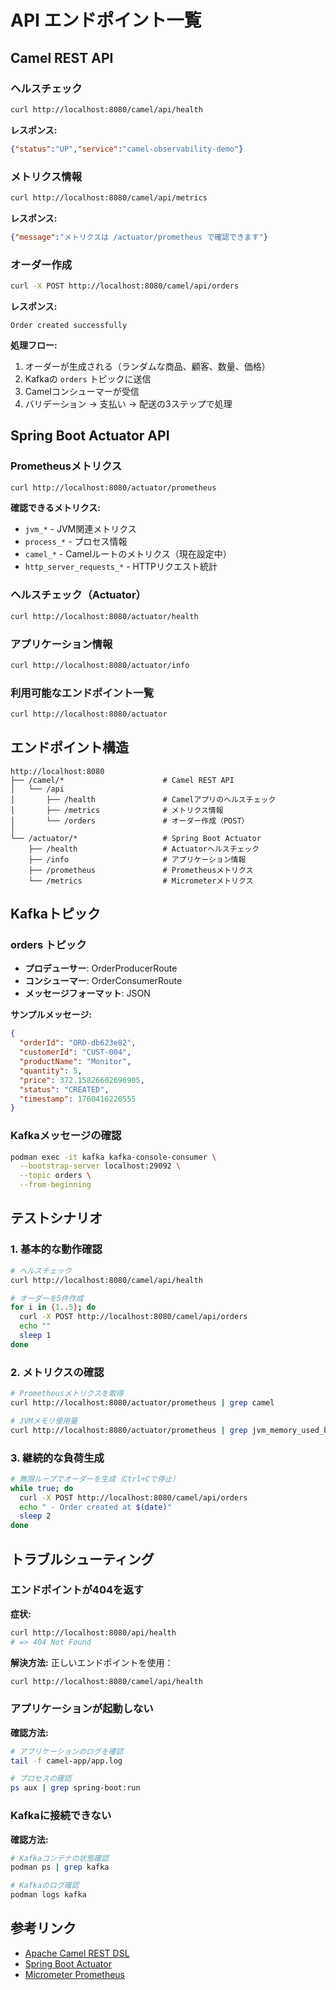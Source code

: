# API エンドポイント一覧

## Camel REST API

### ヘルスチェック
```bash
curl http://localhost:8080/camel/api/health
```

**レスポンス:**
```json
{"status":"UP","service":"camel-observability-demo"}
```

### メトリクス情報
```bash
curl http://localhost:8080/camel/api/metrics
```

**レスポンス:**
```json
{"message":"メトリクスは /actuator/prometheus で確認できます"}
```

### オーダー作成
```bash
curl -X POST http://localhost:8080/camel/api/orders
```

**レスポンス:**
```
Order created successfully
```

**処理フロー:**
1. オーダーが生成される（ランダムな商品、顧客、数量、価格）
2. Kafkaの `orders` トピックに送信
3. Camelコンシューマーが受信
4. バリデーション → 支払い → 配送の3ステップで処理

## Spring Boot Actuator API

### Prometheusメトリクス
```bash
curl http://localhost:8080/actuator/prometheus
```

**確認できるメトリクス:**
- `jvm_*` - JVM関連メトリクス
- `process_*` - プロセス情報
- `camel_*` - Camelルートのメトリクス（現在設定中）
- `http_server_requests_*` - HTTPリクエスト統計

### ヘルスチェック（Actuator）
```bash
curl http://localhost:8080/actuator/health
```

### アプリケーション情報
```bash
curl http://localhost:8080/actuator/info
```

### 利用可能なエンドポイント一覧
```bash
curl http://localhost:8080/actuator
```

## エンドポイント構造

```
http://localhost:8080
├── /camel/*                      # Camel REST API
│   └── /api
│       ├── /health               # Camelアプリのヘルスチェック
│       ├── /metrics              # メトリクス情報
│       └── /orders               # オーダー作成（POST）
│
└── /actuator/*                   # Spring Boot Actuator
    ├── /health                   # Actuatorヘルスチェック
    ├── /info                     # アプリケーション情報
    ├── /prometheus               # Prometheusメトリクス
    └── /metrics                  # Micrometerメトリクス
```

## Kafkaトピック

### orders トピック
- **プロデューサー**: OrderProducerRoute
- **コンシューマー**: OrderConsumerRoute
- **メッセージフォーマット**: JSON

**サンプルメッセージ:**
```json
{
  "orderId": "ORD-db623e82",
  "customerId": "CUST-004",
  "productName": "Monitor",
  "quantity": 5,
  "price": 372.15826602696905,
  "status": "CREATED",
  "timestamp": 1760416220555
}
```

### Kafkaメッセージの確認
```bash
podman exec -it kafka kafka-console-consumer \
  --bootstrap-server localhost:29092 \
  --topic orders \
  --from-beginning
```

## テストシナリオ

### 1. 基本的な動作確認
```bash
# ヘルスチェック
curl http://localhost:8080/camel/api/health

# オーダーを5件作成
for i in {1..5}; do
  curl -X POST http://localhost:8080/camel/api/orders
  echo ""
  sleep 1
done
```

### 2. メトリクスの確認
```bash
# Prometheusメトリクスを取得
curl http://localhost:8080/actuator/prometheus | grep camel

# JVMメモリ使用量
curl http://localhost:8080/actuator/prometheus | grep jvm_memory_used_bytes
```

### 3. 継続的な負荷生成
```bash
# 無限ループでオーダーを生成（Ctrl+Cで停止）
while true; do
  curl -X POST http://localhost:8080/camel/api/orders
  echo " - Order created at $(date)"
  sleep 2
done
```

## トラブルシューティング

### エンドポイントが404を返す

**症状:**
```bash
curl http://localhost:8080/api/health
# => 404 Not Found
```

**解決方法:**
正しいエンドポイントを使用：
```bash
curl http://localhost:8080/camel/api/health
```

### アプリケーションが起動しない

**確認方法:**
```bash
# アプリケーションのログを確認
tail -f camel-app/app.log

# プロセスの確認
ps aux | grep spring-boot:run
```

### Kafkaに接続できない

**確認方法:**
```bash
# Kafkaコンテナの状態確認
podman ps | grep kafka

# Kafkaのログ確認
podman logs kafka
```

## 参考リンク

- [Apache Camel REST DSL](https://camel.apache.org/components/latest/rest-dsl.html)
- [Spring Boot Actuator](https://docs.spring.io/spring-boot/docs/current/reference/html/actuator.html)
- [Micrometer Prometheus](https://micrometer.io/docs/registry/prometheus)



